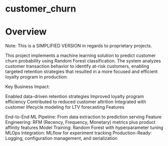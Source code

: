 # customer_churn

# Overview

Note: This is a SIMPLIFIED VERSION in regards to proprietary projects.

This project implements a machine learning solution to predict customer churn probability using Random Forest classification. The system analyzes customer transaction behavior to identify at-risk customers, enabling targeted retention strategies that resulted in a more focused and efficient loyalty program in production.

Key Business Impact:

Enabled data-driven retention strategies
Improved loyalty program efficiency
Contributed to reduced customer attrition
Integrated with customer lifecycle modeling for LTV forecasting
Features

End-to-End ML Pipeline: From data extraction to prediction serving
Feature Engineering: RFM (Recency, Frequency, Monetary) metrics plus product affinity features
Model Training: Random Forest with hyperparameter tuning
MLOps Integration: MLflow for experiment tracking
Production-Ready: Logging, configuration management, and serialization
